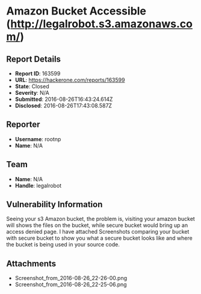 # Amazon Bucket Accessible (http://legalrobot.s3.amazonaws.com/)

## Report Details
- **Report ID**: 163599
- **URL**: https://hackerone.com/reports/163599
- **State**: Closed
- **Severity**: N/A
- **Submitted**: 2016-08-26T16:43:24.614Z
- **Disclosed**: 2016-08-26T17:43:08.587Z

## Reporter
- **Username**: rootnp
- **Name**: N/A

## Team
- **Name**: N/A
- **Handle**: legalrobot

## Vulnerability Information
Seeing your s3 Amazon bucket, the problem is, visiting your amazon bucket will shows the files on the bucket, while  secure bucket would bring up an access denied page. I have attached Screenshots comparing your bucket with secure bucket to show you what a secure bucket looks like and where the bucket is being used in your source code.

## Attachments
- Screenshot_from_2016-08-26_22-26-00.png
- Screenshot_from_2016-08-26_22-25-06.png

